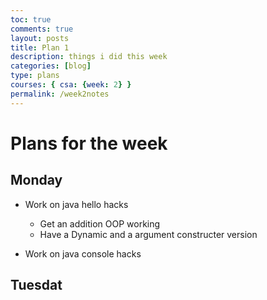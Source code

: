 ```yaml
---
toc: true
comments: true
layout: posts
title: Plan 1
description: things i did this week 
categories: [blog]
type: plans
courses: { csa: {week: 2} }
permalink: /week2notes
---
```



# Plans for the week

## Monday

- Work on java hello hacks
    - Get an addition OOP working
    - Have a Dynamic and a argument constructer version

- Work on java console hacks

## Tuesdat

